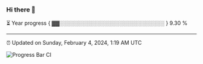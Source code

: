 ### Hi there 👋

⏳ Year progress { ▓▓░░░░░░░░░░░░░░░░░░░░░░░░░░░░ } 9.30 %

---

⏰ Updated on Sunday, February 4, 2024, 1:19 AM UTC

![Progress Bar CI](https://github.com/arthurbuhl/arthurbuhl/workflows/Progress%20Bar%20CI/badge.svg)
